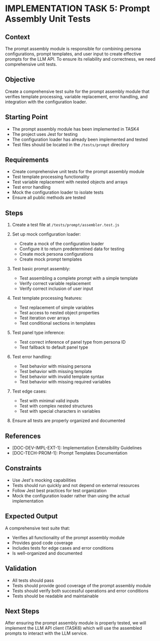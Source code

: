 # IMPLEMENTATION TASK 5: Prompt Assembly Unit Tests

## Context
The prompt assembly module is responsible for combining persona configurations, prompt templates, and user input to create effective prompts for the LLM API. To ensure its reliability and correctness, we need comprehensive unit tests.

## Objective
Create a comprehensive test suite for the prompt assembly module that verifies template processing, variable replacement, error handling, and integration with the configuration loader.

## Starting Point
- The prompt assembly module has been implemented in TASK4
- The project uses Jest for testing
- The configuration loader has already been implemented and tested
- Test files should be located in the `/tests/prompt` directory

## Requirements
- Create comprehensive unit tests for the prompt assembly module
- Test template processing functionality
- Test variable replacement with nested objects and arrays
- Test error handling
- Mock the configuration loader to isolate tests
- Ensure all public methods are tested

## Steps
1. Create a test file at `/tests/prompt/assembler.test.js`

2. Set up mock configuration loader:
   - Create a mock of the configuration loader
   - Configure it to return predetermined data for testing
   - Create mock persona configurations
   - Create mock prompt templates

3. Test basic prompt assembly:
   - Test assembling a complete prompt with a simple template
   - Verify correct variable replacement
   - Verify correct inclusion of user input

4. Test template processing features:
   - Test replacement of simple variables
   - Test access to nested object properties
   - Test iteration over arrays
   - Test conditional sections in templates

5. Test panel type inference:
   - Test correct inference of panel type from persona ID
   - Test fallback to default panel type

6. Test error handling:
   - Test behavior with missing persona
   - Test behavior with missing template
   - Test behavior with invalid template syntax
   - Test behavior with missing required variables

7. Test edge cases:
   - Test with minimal valid inputs
   - Test with complex nested structures
   - Test with special characters in variables

8. Ensure all tests are properly organized and documented

## References
- [DOC-DEV-IMPL-EXT-1]: Implementation Extensibility Guidelines
- [DOC-TECH-PROM-1]: Prompt Templates Documentation

## Constraints
- Use Jest's mocking capabilities
- Tests should run quickly and not depend on external resources
- Follow Jest best practices for test organization
- Mock the configuration loader rather than using the actual implementation

## Expected Output
A comprehensive test suite that:
- Verifies all functionality of the prompt assembly module
- Provides good code coverage
- Includes tests for edge cases and error conditions
- Is well-organized and documented

## Validation
- All tests should pass
- Tests should provide good coverage of the prompt assembly module
- Tests should verify both successful operations and error conditions
- Tests should be readable and maintainable

## Next Steps
After ensuring the prompt assembly module is properly tested, we will implement the LLM API client (TASK6) which will use the assembled prompts to interact with the LLM service.